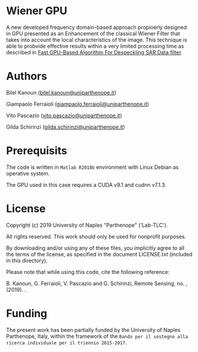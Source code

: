 # Wiener GPU
A new developed frequency domain-based approach propioerly designed in GPU presented as an Enhancement of the classical Wiener Filter that takes into account the local characteristics of the image. This technique is able to probvide effective results within a very limited processing time as described in [Fast GPU-Based Algorithm For Despeckling SAR Data filter](https://www.overleaf.com/project/5c29fd8f01cd4e564c7813d6). 

# Authors

Bilel Kanoun (bilel.kanoun@uniparthenope.it)

Giampaolo Ferraioli (giampaolo.ferraioli@uniparthenope.it)

Vito Pascazio (vito.pascazio@uniparthenope.it)

Gilda Schirinzi (gilda.schirinzi@uniparthenope.it)

# Prerequisits
The code is written in `Matlab R2018b` environment with Linux Debian as operative system. 

The GPU used in this case requires a CUDA v9.1 and cudnn v7.1.3.

# License
Copyright (c) 2019 University of Naples "Parthenope" ('Lab-TLC').

All rights reserved. This work should only be used for nonprofit purposes.

By downloading and/or using any of these files, you implicitly agree to all the terms of the license, as specified in the document LICENSE.txt (included in this directory).

Please note that while using this code, cite the following reference:

B. Kanoun, G. Ferraioli, V. Pascazio and G. Schirinzi, Remote Sensing, no. ,(2019). .

# Funding
The present work has been partially funded by the University of Naples Parthenope, Italy, within the framework of the `Bando per il sostegno alla ricerca individuale per il triennio 2015-2017`.






